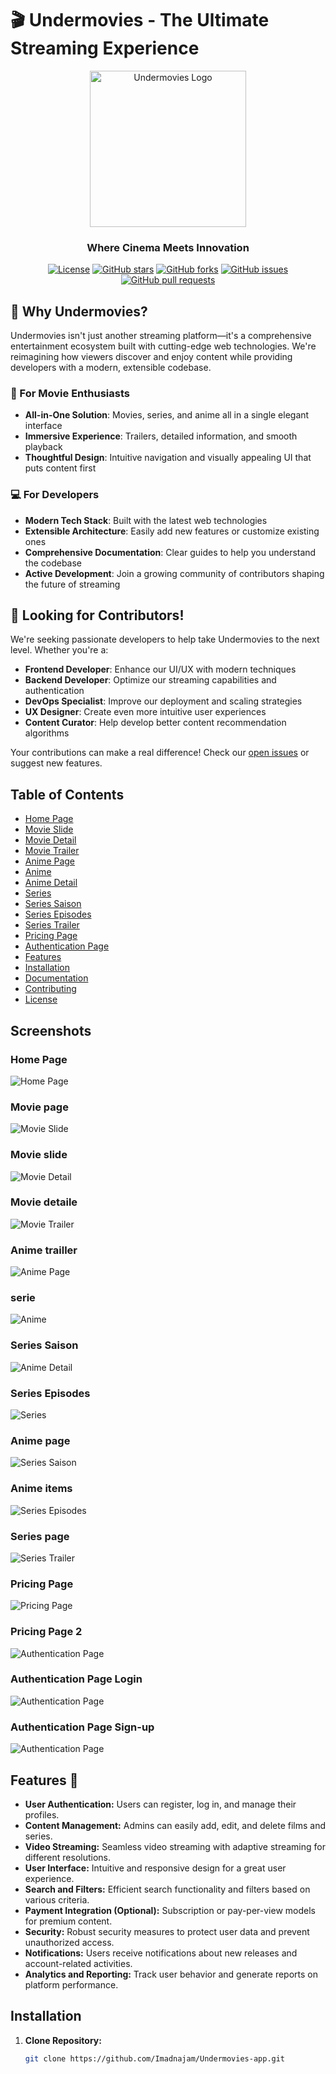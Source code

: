 # 🎬 Undermovies - The Ultimate Streaming Experience

<div align="center">
  <img width="250" src="https://github.com/Imadnajam/Undermovies-app/blob/master/screenshot/logo.png" alt="Undermovies Logo">
  <h3>Where Cinema Meets Innovation</h3>
  
  [![License](https://img.shields.io/badge/License-MIT-blue.svg)](LICENSE)
  [![GitHub stars](https://img.shields.io/github/stars/Imadnajam/Undermovies-app)](https://github.com/Imadnajam/Undermovies-app/stargazers)
  [![GitHub forks](https://img.shields.io/github/forks/Imadnajam/Undermovies-app)](https://github.com/Imadnajam/Undermovies-app/network)
  [![GitHub issues](https://img.shields.io/github/issues/Imadnajam/Undermovies-app)](https://github.com/Imadnajam/Undermovies-app/issues)
  [![GitHub pull requests](https://img.shields.io/github/issues-pr/Imadnajam/Undermovies-app)](https://github.com/Imadnajam/Undermovies-app/pulls)
</div>

## 🚀 Why Undermovies?

Undermovies isn't just another streaming platform—it's a comprehensive entertainment ecosystem built with cutting-edge web technologies. We're reimagining how viewers discover and enjoy content while providing developers with a modern, extensible codebase.

### 🍿 For Movie Enthusiasts
- **All-in-One Solution**: Movies, series, and anime all in a single elegant interface
- **Immersive Experience**: Trailers, detailed information, and smooth playback
- **Thoughtful Design**: Intuitive navigation and visually appealing UI that puts content first

### 💻 For Developers
- **Modern Tech Stack**: Built with the latest web technologies
- **Extensible Architecture**: Easily add new features or customize existing ones
- **Comprehensive Documentation**: Clear guides to help you understand the codebase
- **Active Development**: Join a growing community of contributors shaping the future of streaming

## 🌟 Looking for Contributors!

We're seeking passionate developers to help take Undermovies to the next level. Whether you're a:

- **Frontend Developer**: Enhance our UI/UX with modern techniques
- **Backend Developer**: Optimize our streaming capabilities and authentication
- **DevOps Specialist**: Improve our deployment and scaling strategies
- **UX Designer**: Create even more intuitive user experiences
- **Content Curator**: Help develop better content recommendation algorithms

Your contributions can make a real difference! Check our [open issues](https://github.com/Imadnajam/Undermovies-app/issues) or suggest new features.





## Table of Contents
- [Home Page](#home-page)
- [Movie Slide](#movie-slide)
- [Movie Detail](#movie-detail)
- [Movie Trailer](#movie-trailer)
- [Anime Page](#anime-page)
- [Anime](#anime)
- [Anime Detail](#anime-detail)
- [Series](#series)
- [Series Saison](#series-saison)
- [Series Episodes](#series-episodes)
- [Series Trailer](#series-trailer)
- [Pricing Page](#pricing-page)
- [Authentication Page](#auth-page)
- [Features](#features)
- [Installation](#installation)
- [Documentation](#documentation)
- [Contributing](#contributing)
- [License](#license)

## Screenshots

### Home Page
![Home Page](https://github.com/Imadnajam/Undermovies-app/blob/master/screenshot/1.png)

### Movie page
![Movie Slide](https://github.com/Imadnajam/Undermovies-app/blob/master/screenshot/2.png)

### Movie slide
![Movie Detail](https://github.com/Imadnajam/Undermovies-app/blob/master/screenshot/3.png)

### Movie detaile
![Movie Trailer](https://github.com/Imadnajam/Undermovies-app/blob/master/screenshot/4.png)

### Anime trailler
![Anime Page](https://github.com/Imadnajam/Undermovies-app/blob/master/screenshot/5.png)

### serie
![Anime](https://github.com/Imadnajam/Undermovies-app/blob/master/screenshot/6.png)

### Series Saison
![Anime Detail](https://github.com/Imadnajam/Undermovies-app/blob/master/screenshot/7.png)

### Series Episodes
![Series](https://github.com/Imadnajam/Undermovies-app/blob/master/screenshot/8.png)

### Anime page
![Series Saison](https://github.com/Imadnajam/Undermovies-app/blob/master/screenshot/9.png)

### Anime items
![Series Episodes](https://github.com/Imadnajam/Undermovies-app/blob/master/screenshot/10.png)

### Series page
![Series Trailer](https://github.com/Imadnajam/Undermovies-app/blob/master/screenshot/11.png)

### Pricing Page
![Pricing Page](https://github.com/Imadnajam/Undermovies-app/blob/master/screenshot/12.png)

### Pricing Page 2
![Authentication Page](https://github.com/Imadnajam/Undermovies-app/blob/master/screenshot/13.png)

### Authentication Page Login
![Authentication Page](https://github.com/Imadnajam/Undermovies-app/blob/master/screenshot/14.png)

### Authentication Page Sign-up
![Authentication Page](https://github.com/Imadnajam/Undermovies-app/blob/master/screenshot/15.png)

## Features 💼

- **User Authentication:** Users can register, log in, and manage their profiles.
- **Content Management:** Admins can easily add, edit, and delete films and series.
- **Video Streaming:** Seamless video streaming with adaptive streaming for different resolutions.
- **User Interface:** Intuitive and responsive design for a great user experience.
- **Search and Filters:** Efficient search functionality and filters based on various criteria.
- **Payment Integration (Optional):** Subscription or pay-per-view models for premium content.
- **Security:** Robust security measures to protect user data and prevent unauthorized access.
- **Notifications:** Users receive notifications about new releases and account-related activities.
- **Analytics and Reporting:** Track user behavior and generate reports on platform performance.


## Installation

1. **Clone Repository:**
   ```bash
   git clone https://github.com/Imadnajam/Undermovies-app.git
   
